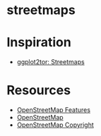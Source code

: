 # streetmaps

# Inspiration
+ [ggplot2tor: Streetmaps](https://ggplot2tutor.com/streetmaps/streetmaps/)

# Resources
+ [OpenStreetMap Features](https://wiki.openstreetmap.org/wiki/Map_Features#Highway)
+ [OpenStreetMap](https://www.openstreetmap.org/)
+ [OpenStreetMap Copyright](https://www.openstreetmap.org/copyright)

